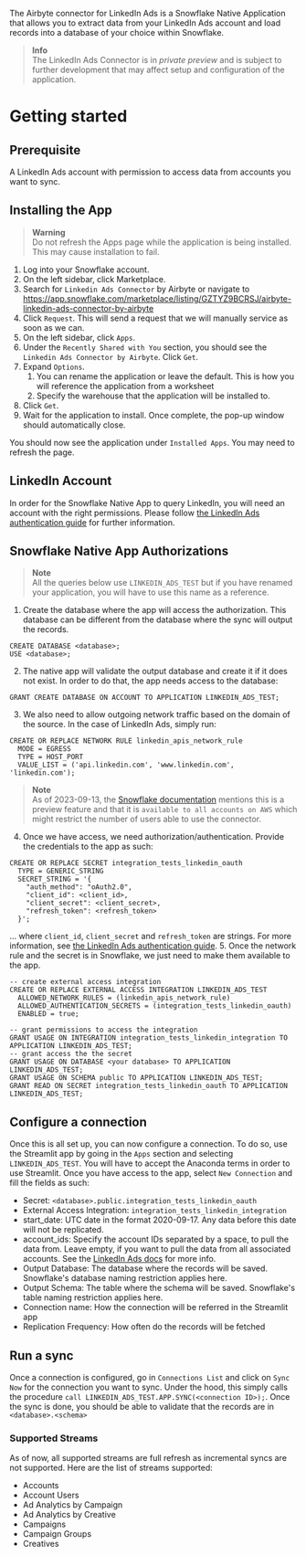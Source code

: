 The Airbyte connector for LinkedIn Ads is a Snowflake Native Application that allows you to extract data from your LinkedIn Ads account and load records into a database of your choice within Snowflake.

> **Info**  
> The LinkedIn Ads Connector is in _private preview_ and is subject to further development that may affect setup and configuration of the application.

# Getting started

## Prerequisite
A LinkedIn Ads account with permission to access data from accounts you want to sync.

## Installing the App

> **Warning**  
> Do not refresh the Apps page while the application is being installed. This may cause installation to fail.

1. Log into your Snowflake account.
2. On the left sidebar, click Marketplace.
3. Search for `Linkedin Ads Connector` by Airbyte or navigate to https://app.snowflake.com/marketplace/listing/GZTYZ9BCRSJ/airbyte-linkedin-ads-connector-by-airbyte
4. Click `Request`. This will send a request that we will manually service as soon as we can.
5. On the left sidebar, click `Apps`.
6. Under the `Recently Shared with You` section, you should see the `Linkedin Ads Connector by Airbyte`. Click `Get`.
7. Expand `Options`.
    1. You can rename the application or leave the default. This is how you will reference the application from a worksheet
    2. Specify the warehouse that the application will be installed to.
8. Click `Get`.
9. Wait for the application to install. Once complete, the pop-up window should automatically close.

You should now see the application under `Installed Apps`. You may need to refresh the page.

## LinkedIn Account
In order for the Snowflake Native App to query LinkedIn, you will need an account with the right permissions. Please follow [the LinkedIn Ads authentication guide](https://docs.airbyte.com/integrations/sources/linkedin-ads/#set-up-linkedin-ads-authentication-airbyte-open-source) for further information.

## Snowflake Native App Authorizations
> **Note**  
> All the queries below use `LINKEDIN_ADS_TEST` but if you have renamed your application, you will have to use this name as a reference.

1. Create the database where the app will access the authorization. This database can be different from the database where the sync will output the records.
```
CREATE DATABASE <database>;
USE <database>;
```
2. The native app will validate the output database and create it if it does not exist. In order to do that, the app needs access to the database:
```
GRANT CREATE DATABASE ON ACCOUNT TO APPLICATION LINKEDIN_ADS_TEST;
```
3. We also need to allow outgoing network traffic based on the domain of the source. In the case of LinkedIn Ads, simply run:
```
CREATE OR REPLACE NETWORK RULE linkedin_apis_network_rule
  MODE = EGRESS
  TYPE = HOST_PORT
  VALUE_LIST = ('api.linkedin.com', 'www.linkedin.com', 'linkedin.com');
```

> **Note**  
> As of 2023-09-13, the [Snowflake documentation](https://docs.snowflake.com/en/sql-reference/sql/create-network-rule) mentions this is a preview feature and that it is `available to all accounts on AWS` which might restrict the number of users able to use the connector.

4. Once we have access, we need authorization/authentication. Provide the credentials to the app as such:
```
CREATE OR REPLACE SECRET integration_tests_linkedin_oauth
  TYPE = GENERIC_STRING
  SECRET_STRING = '{
    "auth_method": "oAuth2.0",
    "client_id": <client_id>,
    "client_secret": <client_secret>,
    "refresh_token": <refresh_token>
  }';
```
... where `client_id`, `client_secret` and `refresh_token` are strings. For more information, see [the LinkedIn Ads authentication guide](https://docs.airbyte.com/integrations/sources/linkedin-ads/#set-up-linkedin-ads-authentication-airbyte-open-source).
5. Once the network rule and the secret is in Snowflake, we just need to make them available to the app.
```
-- create external access integration
CREATE OR REPLACE EXTERNAL ACCESS INTEGRATION LINKEDIN_ADS_TEST
  ALLOWED_NETWORK_RULES = (linkedin_apis_network_rule)
  ALLOWED_AUTHENTICATION_SECRETS = (integration_tests_linkedin_oauth)
  ENABLED = true;
  
-- grant permissions to access the integration
GRANT USAGE ON INTEGRATION integration_tests_linkedin_integration TO APPLICATION LINKEDIN_ADS_TEST;
-- grant access the the secret
GRANT USAGE ON DATABASE <your database> TO APPLICATION LINKEDIN_ADS_TEST;
GRANT USAGE ON SCHEMA public TO APPLICATION LINKEDIN_ADS_TEST;
GRANT READ ON SECRET integration_tests_linkedin_oauth TO APPLICATION LINKEDIN_ADS_TEST;
```

## Configure a connection
Once this is all set up, you can now configure a connection. To do so, use the Streamlit app by going in the `Apps` section and selecting `LINKEDIN_ADS_TEST`. You will have to accept the Anaconda terms in order to use Streamlit.
Once you have access to the app, select `New Connection` and fill the fields as such:
* Secret: `<database>.public.integration_tests_linkedin_oauth`
* External Access Integration: `integration_tests_linkedin_integration`
* start_date: UTC date in the format 2020-09-17. Any data before this date will not be replicated.
* account_ids: Specify the account IDs separated by a space, to pull the data from. Leave empty, if you want to pull the data from all associated accounts. See the [LinkedIn Ads docs](https://www.linkedin.com/help/linkedin/answer/a424270/find-linkedin-ads-account-details) for more info.
* Output Database: The database where the records will be saved. Snowflake's database naming restriction applies here.
* Output Schema: The table where the schema will be saved. Snowflake's table naming restriction applies here. 
* Connection name: How the connection will be referred in the Streamlit app
* Replication Frequency: How often do the records will be fetched

## Run a sync
Once a connection is configured, go in `Connections List` and click on `Sync Now` for the connection you want to sync. Under the hood, this simply calls the procedure `call LINKEDIN_ADS_TEST.APP.SYNC(<connection ID>);`. Once the sync is done, you should be able to validate that the records are in `<database>.<schema>`

### Supported Streams

As of now, all supported streams are full refresh as incremental syncs are not supported. Here are the list of streams supported:
* Accounts
* Account Users
* Ad Analytics by Campaign
* Ad Analytics by Creative
* Campaigns
* Campaign Groups
* Creatives
